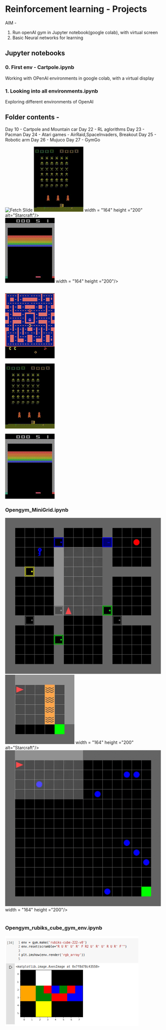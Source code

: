# Reinforcement learning - Projects

AIM - 
1. Run openAI gym in Jupyter notebook(google colab), with virtual screen
2. Basic Neural networks for learning

## Jupyter notebooks 

### 0. First env - Cartpole.ipynb
Working with OPenAI environments in google colab, with a virtual display   
### 1. Looking into all environments.ipynb
Exploring different environments of OpenAI

## Folder contents - 
Day 10 - Cartpole and Mountain car
Day 22 - RL aglorithms
Day 23 - Pacman
Day 24 - Atari games -  AirRaid,SpaceInvaders, Breakout
Day 25 - Robotic arm
Day 26 - Mujuco
Day 27 - GymGo


<img src="Images/Images/Pacman.gif" alt="Fetch Slide"/> <img src="Images/SpaceInvaders.gif" alt="Pendulum"/>  width = "164" height ="200" alt="Starcraft"/>
<br>
<img src="Images/Breakout-untrained.gif" alt="Doom Deathmatch"/> width = "164" height ="200"/>
<br><br>


![Breakout](Images/Pacman.gif)

![Breakout](Images/SpaceInvaders.gif)

![Breakout - Before Training](Images/Breakout-untrained.gif)


### Opengym_MiniGrid.ipynb

<img src="Images/MiniGrid-KeyCorridorS6R3-v0-randomevents.gif" alt="Fetch Slide"/> <img src="Images/MiniGrid-LavaGapS7-v0-randomevents.gif" alt="Pendulum"/>  width = "164" height ="200" alt="Starcraft"/>
<br>
<img src="Images/MiniGrid-Dynamic-Obstacles-16x16-v0-randomevents.gif" alt="Doom Deathmatch"/> width = "164" height ="200"/>
<br><br>


### Opengym_rubiks_cube_gym_env.ipynb

![rubiks_cube_gym - Before Training](Images/rubic_cube01.png)
